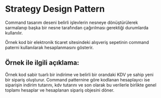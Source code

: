 # Strategy Design Pattern
Command tasarım deseni belirli işlevlerin nesneye dönüştürülerek sarmalanıp başka bir nesne tarafından çağırılması
gerektiği durumlarda kullanılır.

Örnek kod bir elektronik ticaret sitesindeki alışveriş sepetinin command paterni kullanılarak hesaplanmasını 
gösterir.

## Örnek ile ilgili açıklama:
Örnek kod sabir tuarlı bir indirime ve belirli bir orandaki KDV ye sahip yeni bir sipariş oluşturur. Command patternine
göre kodlanan hesaplayıcı ise siparişin indirim tutarını, kdv tutarını ve son olarak bu verilerle birlikte genel toplamı
hesaplar ve hesaplanan sipariş objesini döner.
